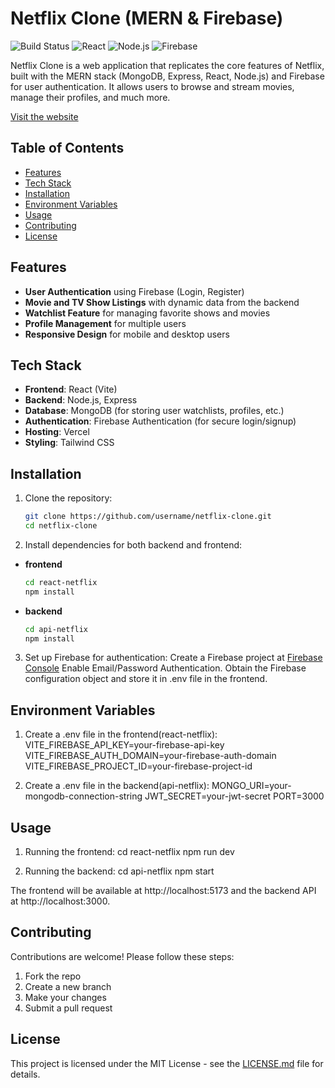 # Netflix Clone (MERN & Firebase)

![Build Status](https://img.shields.io/badge/build-passing-brightgreen)
![React](https://img.shields.io/badge/React-18.x-blue)
![Node.js](https://img.shields.io/badge/Node.js-16.x-green)
![Firebase](https://img.shields.io/badge/Firebase-Auth-orange)

Netflix Clone is a web application that replicates the core features of Netflix, built with the MERN stack (MongoDB, Express, React, Node.js) and Firebase for user authentication. It allows users to browse and stream movies, manage their profiles, and much more.

[Visit the website](https://react-netflix-clone-sand.vercel.app/)

## Table of Contents
- [Features](#features)
- [Tech Stack](#tech-stack)
- [Installation](#installation)
- [Environment Variables](#environment-variables)
- [Usage](#usage)
- [Contributing](#contributing)
- [License](#license)

## Features
- **User Authentication** using Firebase (Login, Register)
- **Movie and TV Show Listings** with dynamic data from the backend
- **Watchlist Feature** for managing favorite shows and movies
- **Profile Management** for multiple users
- **Responsive Design** for mobile and desktop users

## Tech Stack
- **Frontend**: React (Vite)
- **Backend**: Node.js, Express
- **Database**: MongoDB (for storing user watchlists, profiles, etc.)
- **Authentication**: Firebase Authentication (for secure login/signup)
- **Hosting**: Vercel 
- **Styling**: Tailwind CSS

## Installation
1. Clone the repository:
   ```bash
   git clone https://github.com/username/netflix-clone.git
   cd netflix-clone

2. Install dependencies for both backend and frontend:
- **frontend**
   ```bash
   cd react-netflix
   npm install

- **backend**
   ```bash
   cd api-netflix
   npm install

3. Set up Firebase for authentication:
   Create a Firebase project at [Firebase Console](https://console.firebase.google.com/)
   Enable Email/Password Authentication.
   Obtain the Firebase configuration object and store it in .env file in the frontend.

## Environment Variables
1. Create a .env file in the frontend(react-netflix):
   VITE_FIREBASE_API_KEY=your-firebase-api-key
   VITE_FIREBASE_AUTH_DOMAIN=your-firebase-auth-domain
   VITE_FIREBASE_PROJECT_ID=your-firebase-project-id

2. Create a .env file in the backend(api-netflix):
   MONGO_URI=your-mongodb-connection-string
   JWT_SECRET=your-jwt-secret
   PORT=3000

## Usage
1. Running the frontend:
   cd react-netflix
   npm run dev

2. Running the backend:
   cd api-netflix
   npm start

The frontend will be available at http://localhost:5173 and the backend API at http://localhost:3000.

## Contributing
Contributions are welcome! Please follow these steps:
1. Fork the repo
2. Create a new branch
3. Make your changes
4. Submit a pull request

## License
This project is licensed under the MIT License - see the [LICENSE.md](LICENSE.md) file for details.